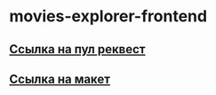 # movies-explorer-frontend

## [Ссылка на пул реквест](https://github.com/Oleeesya/movies-explorer-frontend/pull/2)

## [Ссылка на макет](https://disk.yandex.ru/d/3aSB1_Wpm2oSnA)
